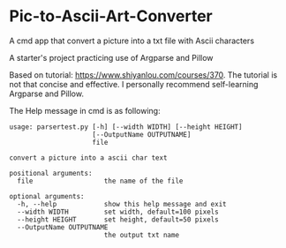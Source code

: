 # Pic-to-Ascii-Art-Converter
A cmd app that convert a picture into a txt file with Ascii characters

A starter's project practicing use of Argparse and Pillow

Based on tutorial: https://www.shiyanlou.com/courses/370. The tutorial is not that concise and effective. I personally recommend self-learning Argparse and Pillow.

The Help message in cmd is as following:
```
usage: parsertest.py [-h] [--width WIDTH] [--height HEIGHT]
                     [--OutputName OUTPUTNAME]
                     file

convert a picture into a ascii char text

positional arguments:
  file                  the name of the file

optional arguments:
  -h, --help            show this help message and exit
  --width WIDTH         set width, default=100 pixels
  --height HEIGHT       set height, default=50 pixels
  --OutputName OUTPUTNAME
                        the output txt name
```

